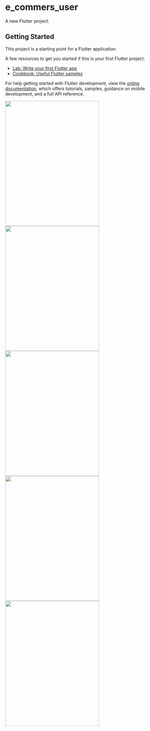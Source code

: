 # e_commers_user

A new Flutter project.

## Getting Started

This project is a starting point for a Flutter application.

A few resources to get you started if this is your first Flutter project:

- [Lab: Write your first Flutter app](https://docs.flutter.dev/get-started/codelab)
- [Cookbook: Useful Flutter samples](https://docs.flutter.dev/cookbook)

For help getting started with Flutter development, view the
[online documentation](https://docs.flutter.dev/), which offers tutorials,
samples, guidance on mobile development, and a full API reference.


<img src="https://github.com/userkrunal/e_commers_user/assets/120082312/32e1912f-99b6-45d7-bb31-10887fe6bc2" width="300" height="400">
<img src="https://github.com/userkrunal/e_commers_user/assets/120082312/6d1c61f7-8fea-4763-b366-573354ee9b47"  width="300" height="400">

<img src="https://github.com/userkrunal/e_commers_user/assets/120082312/16a078fa-57d5-4d8d-88d9-2aedf518abb4"  width="300" height="400">

<img src="https://github.com/userkrunal/e_commers_user/assets/120082312/469cbae6-b412-497e-bbeb-65869b48b007" width="300" height="400">


<img src="https://github.com/userkrunal/e_commers_user/assets/120082312/ed7c5aa0-b411-4ddc-8189-d574a8870c4b" width="300" height="400">
